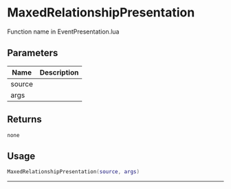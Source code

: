 # MaxedRelationshipPresentation

Function name in EventPresentation.lua

## Parameters

| Name   | Description |
| ------ | ----------- |
| source |             |
| args   |             |

## Returns

`none`

## Usage

```lua
MaxedRelationshipPresentation(source, args)
```

---
